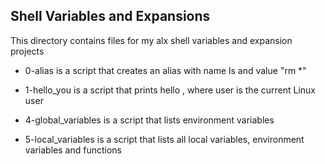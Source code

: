 ## Shell Variables and Expansions

This directory contains files for my alx shell variables and expansion projects

- 0-alias is a script that creates an alias with name ls and value "rm *"

- 1-hello_you is a script that prints hello <user>, where user is the current Linux user

- 4-global_variables is a script that lists environment variables

- 5-local_variables is a script that lists all local variables, environment variables and functions


